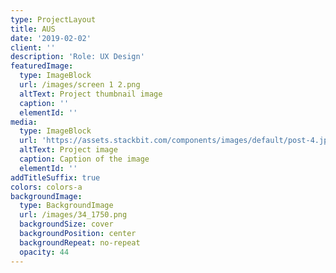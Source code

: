 ```yaml
---
type: ProjectLayout
title: AUS
date: '2019-02-02'
client: ''
description: 'Role: UX Design'
featuredImage:
  type: ImageBlock
  url: /images/screen 1 2.png
  altText: Project thumbnail image
  caption: ''
  elementId: ''
media:
  type: ImageBlock
  url: 'https://assets.stackbit.com/components/images/default/post-4.jpeg'
  altText: Project image
  caption: Caption of the image
  elementId: ''
addTitleSuffix: true
colors: colors-a
backgroundImage:
  type: BackgroundImage
  url: /images/34_1750.png
  backgroundSize: cover
  backgroundPosition: center
  backgroundRepeat: no-repeat
  opacity: 44
---
```

